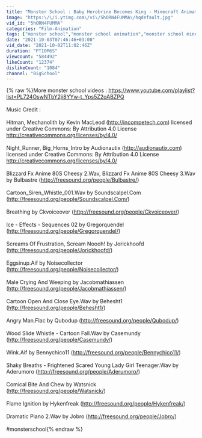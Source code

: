 ```yaml
---
title: "Monster School : Baby Herobrine Becomes King - Minecraft Animation"
image: "https:\/\/i.ytimg.com\/vi\/5hORN4FUMMA\/hqdefault.jpg"
vid_id: "5hORN4FUMMA"
categories: "Film-Animation"
tags: ["monster school","monster school animation","monster school minecraft"]
date: "2021-10-03T07:46:46+03:00"
vid_date: "2021-10-02T11:02:46Z"
duration: "PT10M6S"
viewcount: "584492"
likeCount: "12374"
dislikeCount: "1084"
channel: "BigSchool"
---
```

{% raw %}More monster school videos : <a rel="nofollow" target="blank" href="https://www.youtube.com/playlist?list=PL724OswNTbY2ji8YYw-t_Yps5Z2oABZPQ">https://www.youtube.com/playlist?list=PL724OswNTbY2ji8YYw-t_Yps5Z2oABZPQ</a><br /><br />Music Credit :<br /><br />Hitman, Mechanolith by Kevin MacLeod (<a rel="nofollow" target="blank" href="http://incompetech.com)">http://incompetech.com)</a> licensed under Creative Commons: By Attribution 4.0 License <a rel="nofollow" target="blank" href="http://creativecommons.org/licenses/by/4.0/">http://creativecommons.org/licenses/by/4.0/</a><br /><br />Night_Runner, Big_Horns_Intro by Audionautix (<a rel="nofollow" target="blank" href="http://audionautix.com)">http://audionautix.com)</a> licensed under Creative Commons: By Attribution 4.0 License <a rel="nofollow" target="blank" href="http://creativecommons.org/licenses/by/4.0/">http://creativecommons.org/licenses/by/4.0/</a><br /><br />Blizzard Fx Anime 80S Cheesy 2.Wav, Blizzard Fx Anime 80S Cheesy 3.Wav by Bulbastre (<a rel="nofollow" target="blank" href="http://freesound.org/people/Bulbastre/)">http://freesound.org/people/Bulbastre/)</a><br /><br />Cartoon_Siren_Whistle_001.Wav by Soundscalpel.Com (<a rel="nofollow" target="blank" href="http://freesound.org/people/Soundscalpel.Com/)">http://freesound.org/people/Soundscalpel.Com/)</a><br /><br />Breathing by Ckvoiceover (<a rel="nofollow" target="blank" href="http://freesound.org/people/Ckvoiceover/)">http://freesound.org/people/Ckvoiceover/)</a><br /><br />Ice - Effects - Sequences 02 by Gregorquendel (<a rel="nofollow" target="blank" href="http://freesound.org/people/Gregorquendel/)">http://freesound.org/people/Gregorquendel/)</a><br /><br />Screams Of Frustration, Scream Noooh! by Jorickhoofd (<a rel="nofollow" target="blank" href="http://freesound.org/people/Jorickhoofd/)">http://freesound.org/people/Jorickhoofd/)</a><br /><br />Eggsinup.Aif by Noisecollector (<a rel="nofollow" target="blank" href="http://freesound.org/people/Noisecollector/)">http://freesound.org/people/Noisecollector/)</a><br /><br />Male Crying And Weeping by Jacobmathiassen (<a rel="nofollow" target="blank" href="http://freesound.org/people/Jacobmathiassen/)">http://freesound.org/people/Jacobmathiassen/)</a><br /><br />Cartoon Open And Close Eye.Wav by Behesht1 (<a rel="nofollow" target="blank" href="http://freesound.org/people/Behesht1/)">http://freesound.org/people/Behesht1/)</a><br /><br />Angry Man.Flac by Qubodup (<a rel="nofollow" target="blank" href="http://freesound.org/people/Qubodup/)">http://freesound.org/people/Qubodup/)</a><br /><br />Wood Slide Whistle - Cartoon Fall.Wav by Casemundy (<a rel="nofollow" target="blank" href="http://freesound.org/people/Casemundy/)">http://freesound.org/people/Casemundy/)</a><br /><br />Wink.Aif by Bennychico11 (<a rel="nofollow" target="blank" href="http://freesound.org/people/Bennychico11/)">http://freesound.org/people/Bennychico11/)</a><br /><br />Shaky Breaths - Frightened Scared Young Lady Girl Teenager.Wav by Aderumoro (<a rel="nofollow" target="blank" href="http://freesound.org/people/Aderumoro/)">http://freesound.org/people/Aderumoro/)</a><br /><br />Comical Bite And Chew by Watsnick (<a rel="nofollow" target="blank" href="http://freesound.org/people/Watsnick/)">http://freesound.org/people/Watsnick/)</a><br /><br />Flame Ignition by Hykenfreak (<a rel="nofollow" target="blank" href="http://freesound.org/people/Hykenfreak/)">http://freesound.org/people/Hykenfreak/)</a><br /><br />Dramatic Piano 2.Wav by Jobro (<a rel="nofollow" target="blank" href="http://freesound.org/people/Jobro/)">http://freesound.org/people/Jobro/)</a><br /><br />#monsterschool{% endraw %}
